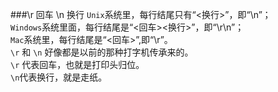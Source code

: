 ###\r 回车 \n 换行
`Unix`系统里，每行结尾只有“<换行>”，即“\n”；  
`Windows`系统里面，每行结尾是“<回车><换行>”，即“\r\n”；  
`Mac`系统里，每行结尾是“<回车>”,即“\r”。  
`\r` 和 `\n` 好像都是以前的那种打字机传承来的。  
`\r` 代表回车，也就是打印头归位。  
`\n`代表换行，就是走纸。  
